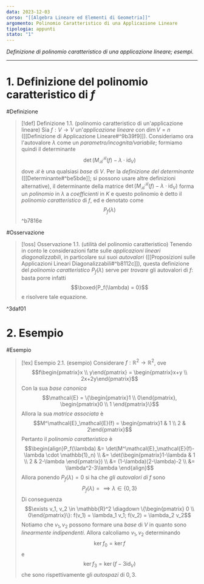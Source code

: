 ```yaml
---
data: 2023-12-03
corso: "[[Algebra Lineare ed Elementi di Geometria]]"
argomento: Polinomio Caratteristico di una Applicazione Lineare
tipologia: appunti
stato: "1"
---
```

*Definizione di polinomio caratteristico di una applicazione lineare; esempi.*
- - -
# 1. Definizione del polinomio caratteristico di $f$
#Definizione 
> [!def] Definizione 1.1. (polinomio caratteristico di un'applicazione lineare)
> Sia $f: V \longrightarrow V$ un'*applicazione lineare* con $\dim V=n$ ([[Definizione di Applicazione Lineare#^9b39f9]]).
> Consideriamo ora l'autovalore $\lambda$ come un *parametro/incognita/variabile*; formiamo quindi il determinante
> $$\det(M^\mathcal{B}_\mathcal{B}(f) - \lambda \cdot \operatorname{id}_V)$$
> dove $\mathcal{B}$ è una qualsiasi *base* di $V$.
> Per la *definizione del determinante* ([[Determinante#^be5bde]]; si possono usare altre definizioni alternative), il determinante della matrice $\det(M^\mathcal{B}_\mathcal{B}(f) - \lambda \cdot \operatorname{id}_V)$ forma un *polinomio* in $\lambda$ a *coefficienti* in $K$ e questo polinomio è detto il *polinomio caratteristico* di $f$, ed e denotato come
> $$P_f(\lambda)$$
^b7816e

#Osservazione 
> [!oss] Osservazione 1.1. (utilità del polinomio caratteristico)
> Tenendo in conto le considerazioni fatte sulle *applicazioni lineari diagonalizzabili*, in particolare sui suoi *autovalori* ([[Proposizioni sulle Applicazioni Lineari Diagonalizzabili#^b8112c]]), questa definizione del *polinomio caratteristico* $P_f(\lambda)$ serve per *trovare* gli autovalori di $f$: basta porre infatti
> $$\boxed{P_f(\lambda) = 0}$$ 
> e risolvere tale equazione.

^3daf01

# 2. Esempio
#Esempio 
> [!ex] Esempio 2.1. (esempio)
> Considerare $f: \mathbb{R}^2 \longrightarrow \mathbb{R}^2$, ove
> $$f\begin{pmatrix}x \\ y\end{pmatrix} = \begin{pmatrix}x+y \\ 2x+2y\end{pmatrix}$$
> Con la sua *base canonica*
> $$\mathcal{E} = \{\begin{pmatrix}1 \\ 0\end{pmatrix}, \begin{pmatrix}0 \\ 1 \end{pmatrix}\}$$
> Allora la sua *matrice associata* è
> $$M^\mathcal{E}_\mathcal{E}(f) = \begin{pmatrix}1 & 1 \\ 2 & 2\end{pmatrix}$$
> Pertanto il *polinomio caratteristico* è 
> $$\begin{align}P_f(\lambda) &= \det(M^\mathcal{E}_\mathcal{E}(f)-\lambda \cdot \mathbb{1}_n) \\ &= \det(\begin{pmatrix}1-\lambda & 1 \\ 2 & 2-\lambda \end{pmatrix}) \\ &= (1-\lambda)(2-\lambda)-2 \\ &= \lambda^2-3\lambda \end{align}$$
> Allora ponendo $P_f(\lambda) = 0$ si ha che *gli autovalori di* $f$ sono
> $$P_f(\lambda) = \implies \lambda \in \{0, 3\}$$
> Di conseguenza
> $$\exists v_1, v_2 \in \mathbb{R}^2 \diagdown \{\begin{pmatrix} 0 \\ 0\end{pmatrix}\}: f(v_1) = \lambda_1 v_1; f(v_2) = \lambda_2 v_2$$
> Notiamo che $v_1, v_2$ possono formare una *base* di $V$ in quanto sono *linearmente indipendenti*.
> Allora calcoliamo $v_1, v_2$ determinando
> $$\ker f_0 = \ker f $$
> e 
> $$\ker f_3 = \ker(f - 3 \operatorname{id}_V)$$
> che sono rispettivamente gli *autospazi* di $0, 3$.
